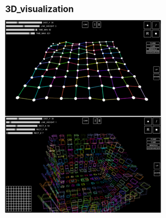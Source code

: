 # 3D_visualization
![alt text](https://github.com/macmillen/3D_visualization/blob/master/data/screenshot.png?raw=true)
![alt text](https://github.com/macmillen/3D_visualization/blob/master/data/screenshot_2.png?raw=true)
